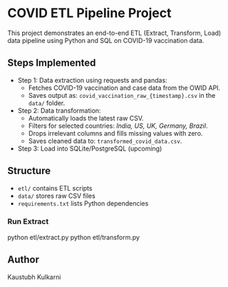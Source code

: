 # COVID ETL Pipeline Project

This project demonstrates an end-to-end ETL (Extract, Transform, Load) data pipeline using Python and SQL on COVID-19 vaccination data.

## Steps Implemented
- Step 1: Data extraction using requests and pandas:
    - Fetches COVID-19 vaccination and case data from the OWID API.
    - Saves output as: `covid_vaccination_raw_{timestamp}.csv` in the `data/` folder.
- Step 2: Data transformation:
    - Automatically loads the latest raw CSV.
    - Filters for selected countries: *India, US, UK, Germany, Brazil*.
    - Drops irrelevant columns and fills missing values with zero.
    - Saves cleaned data to: `transformed_covid_data.csv`.
- Step 3: Load into SQLite/PostgreSQL (upcoming)

## Structure
- `etl/` contains ETL scripts
- `data/` stores raw CSV files
- `requirements.txt` lists Python dependencies

### Run Extract
python etl/extract.py
python etl/transform.py

## Author
Kaustubh Kulkarni
